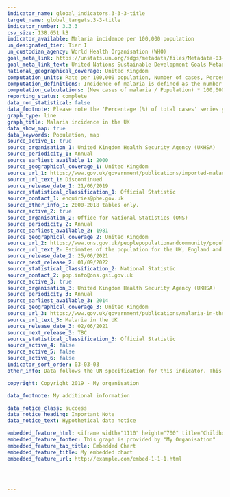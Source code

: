 ```yaml
---
indicator_name: global_indicators.3-3-3-title
target_name: global_targets.3-3-title
indicator_number: 3.3.3
csv_size: 138.651 kB
indicator_available: Malaria incidence per 100,000 population
un_designated_tier: Tier I
un_custodian_agency: World Health Organisation (WHO)
goal_meta_link: https://unstats.un.org/sdgs/metadata/files/Metadata-03-03-03.pdf
goal_meta_link_text: United Nations Sustainable Development Goals Metadata (PDF 431 KB)
national_geographical_coverage: United Kingdom
computation_units: Rate per 100,000 population, Number of cases, Percentage of total cases
computation_definitions: Incidence of malaria is defined as the number of new cases of malaria per 100,000 people at risk each year.
computation_calculations: (New cases of malaria / Population) * 100,000  | (Malaria deaths / Population) * 100,000 | (New cases of malaria by species / Population) * 100,000
reporting_status: complete
data_non_statistical: false
data_footnote: Please note the 'Percentage (%) of total cases' series y axis does not go to 100% for ease of visualisation.
graph_type: line
graph_title: Malaria incidence in the UK
data_show_map: true
data_keywords: Population, map
source_active_1: true
source_organisation_1: United Kingdom Health Security Agency (UKHSA)
source_periodicity_1: Annual
source_earliest_available_1: 2000
source_geographical_coverage_1: United Kingdom
source_url_1: https://www.gov.uk/government/publications/imported-malaria-in-the-uk-statistics
source_url_text_1: Discontinued
source_release_date_1: 21/06/2019
source_statistical_classification_1: Official Statistic
source_contact_1: enquiries@phe.gov.uk
source_other_info_1: 2000-2018 tables only. 
source_active_2: true
source_organisation_2: Office for National Statistics (ONS)
source_periodicity_2: Annual
source_earliest_available_2: 1981
source_geographical_coverage_2: United Kingdom
source_url_2: https://www.ons.gov.uk/peoplepopulationandcommunity/populationandmigration/populationestimates/datasets/populationestimatesforukenglandandwalesscotlandandnorthernireland
source_url_text_2: Estimates of the population for the UK, England and Wales, Scotland and Northern Ireland
source_release_date_2: 25/06/2021
source_next_release_2: 01/09/2022
source_statistical_classification_2: National Statistic
source_contact_2: pop.info@ons.gsi.gov.uk
source_active_3: true
source_organisation_3: United Kingdom Health Security Agency (UKHSA)
source_periodicity_3: Annual
source_earliest_available_3: 2014
source_geographical_coverage_3: United Kingdom
source_url_3: https://www.gov.uk/government/publications/malaria-in-the-uk-annual-report
source_url_text_3: Malaria in the UK
source_release_date_3: 02/06/2021
source_next_release_3: TBC
source_statistical_classification_3: Official Statistic
source_active_4: false
source_active_5: false
source_active_6: false
indicator_sort_order: 03-03-03
other_info: Data follows the UN specification for this indicator. This indicator has been identified in collaboration with topic experts.

copyright: Copyright 2019 - My organisation

data_footnote: My additional information

data_notice_class: success
data_notice_heading: Important Note
data_notice_text: Hypothetical data notice

embedded_feature_html: <iframe width="1110" height="700" title="Childhood Vaccination Coverage Statistics" src="https://app.powerbi.com/view?r=eyJrIjoiZTI3NWZhNzItMTIyZS00OWM2LTg0MzMtOGY5YTJjMGY0MjI1IiwidCI6IjUwZjYwNzFmLWJiZmUtNDAxYS04ODAzLTY3Mzc0OGU2MjllMiIsImMiOjh9&pageName=ReportSection" frameborder="0" allowFullScreen="true"></iframe>
embedded_feature_footer: This graph is provided by "My Organisation"
embedded_feature_tab_title: Embedded Chart
embedded_feature_title: My embedded chart
embedded_feature_url: http://example.com/embed-1-1-1.html




---
```

